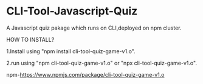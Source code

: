 # CLI-Tool-Javascript-Quiz
A Javascript quiz pakage which runs on CLI,deployed on npm cluster.

HOW TO INSTALL?

1.Install using "npm install cli-tool-quiz-game-v1.o".

2.run using "npm cli-tool-quiz-game-v1.o" or "npx cli-tool-quiz-game-v1.o".

npm-https://www.npmjs.com/package/cli-tool-quiz-game-v1.o
